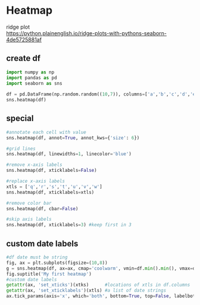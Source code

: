 # Heatmap

ridge plot\
https://python.plainenglish.io/ridge-plots-with-pythons-seaborn-4de5725881af

## create df
```py
import numpy as np
import pandas as pd
import seaborn as sns
 
df = pd.DataFrame(np.random.random((10,7)), columns=['a','b','c','d','e','f','g'])
sns.heatmap(df)
```

## special
```py
#annotate each cell with value
sns.heatmap(df, annot=True, annot_kws={'size': 6})

#grid lines
sns.heatmap(df, linewidths=1, linecolor='blue')

#remove x-axis labels
sns.heatmap(df, xticklabels=False)

#replace x-axis labels
xtls = ['q','r','s','t','u','v','w']
sns.heatmap(df, xticklabels=xtls)

#remove color bar
sns.heatmap(df, cbar=False)

#skip axis labels
sns.heatmap(df, xticklabels=3) #keep first in 3
```

## custom date labels
```py
#df date must be string
fig, ax = plt.subplots(figsize=(10,8))
g = sns.heatmap(df, ax=ax, cmap='coolwarm', vmin=df.min().min(), vmax=df.max().max())
fig.suptitle('My first heatmap')
#custom date labels
getattr(ax, 'set_xticks')(xtks)      #locations of xtls in df.columns
getattr(ax, 'set_xticklabels')(xtls) #a list of date strings
ax.tick_params(axis='x', which='both', bottom=True, top=False, labelbottom=True)
```
